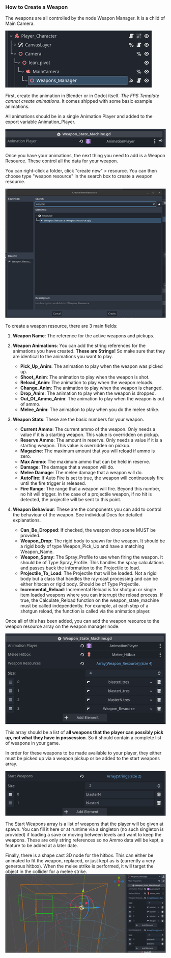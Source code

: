 ### How to Create a Weapon

The weapons are all controlled by the node Weapon Manager. It is a child of Main Camera.

![Player Character Scene Tree](images/Player_Character_Tree.png)

First, create the animation in Blender or in Godot itself. *The FPS Template cannot create animations*. It comes shipped with some basic example animations.

All animations should be in a single Animation Player and added to the export variable Animation_Player.

![Animation Player Variable](images/animation_player.png)

Once you have your animations, the next thing you need to add is a Weapon Resource. These control all the data for your weapon.

You can right-click a folder, click "create new" > resource. You can then choose type "weapon resource" in the search box to create a weapon resource.

![Create New Resource](images/create_weapon_resource.png)

To create a weapon resource, there are 3 main fields:

1. **Weapon Name**: The reference for the active weapons and pickups.
2. **Weapon Animations**: You can add the string references for the animations you have created. **These are Strings!** So make sure that they are identical to the animations you want to play.
   - **Pick_Up_Anim**: The animation to play when the weapon was picked up.
   - **Shoot_Anim**: The animation to play when the weapon is shot.
   - **Reload_Anim**: The animation to play when the weapon reloads.
   - **Change_Anim**: The animation to play when the weapon is changed.
   - **Drop_Anim**: The animation to play when the weapon is dropped.
   - **Out_Of_Ammo_Anim**: The animation to play when the weapon is out of ammo.
   - **Melee_Anim**: The animation to play when you do the melee strike.

3. **Weapon Stats**: These are the basic numbers for your weapon.
   - **Current Ammo**: The current ammo of the weapon. Only needs a value if it is a starting weapon. This value is overridden on pickup.
   - **Reserve Ammo**: The amount in reserve. Only needs a value if it is a starting weapon. This value is overridden on pickup.
   - **Magazine**: The maximum amount that you will reload if ammo is zero.
   - **Max Ammo**: The maximum ammo that can be held in reserve.
   - **Damage**: The damage that a weapon will do.
   - **Melee Damage**: The melee damage that a weapon will do.
   - **AutoFire**: If Auto Fire is set to true, the weapon will continuously fire until the fire trigger is released.
   - **Fire Range**: The range that a weapon will fire. Beyond this number, no hit will trigger. In the case of a projectile weapon, if no hit is detected, the projectile will be sent to this point.

4. **Weapon Behaviour**: These are the components you can add to control the behaviour of the weapon. See individual Docs for detailed explanations.
   - **Can_Be_Dropped**: If checked, the weapon drop scene MUST be provided.
   - **Weapon_Drop**: The rigid body to spawn for the weapon. It should be a rigid body of type Weapon_Pick_Up and have a matching Weapon_Name.
   - **Weapon_Spray**: The Spray_Profile to use when firing the weapon. It should be of Type Spray_Profile. This handles the spray calculations and passes back the information to the Projectile to load.
   - **Projectile_To_Load**: The Projectile that will be loaded. Not a rigid body but a class that handles the ray-cast processing and can be either hitscan or rigid body. Should be of Type Projectile.
   - **Incremental_Reload**: Incremental Reload is for shotgun or single item loaded weapons where you can interrupt the reload process. If true, the Calculate_Reload function on the weapon_state_machine must be called independently. For example, at each step of a shotgun reload, the function is called via the animation player.

Once all of this has been added, you can add the weapon resource to the weapon resource array on the weapon manager node.

![Weapon Resource Array](images/add_resource.png)

This array should be a list of **all weapons that the player can possibly pick up, not what they have in possession**. So it should contain a complete list of weapons in your game.

In order for these weapons to be made available to your player, they either must be picked up via a weapon pickup or be added to the start weapons array.

![Start Weapon Array](images/start_weapons.png)

The Start Weapons array is a list of weapons that the player will be given at spawn. You can fill it here or at runtime via a singleton (no such singleton is provided) if loading a save or moving between levels and want to keep the weapons. These are only string references so no Ammo data will be kept, a feature to be added at a later date.

Finally, there is a shape cast 3D node for the hitbox. This can either be animated to fit the weapon, replaced, or just kept as is (currently a very generous hitbox). When the melee strike is performed, it will target the object in the collider for a melee strike.
![Melee Hitbox in Green](images/Melee_Hitbox.png)

